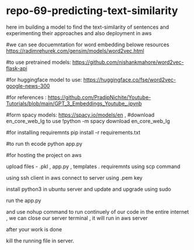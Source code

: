 # repo-69-predicting-text-similarity
here im building a model to find the text-similarity of sentences and experimenting their approaches and also deployment in aws

#we can see docuemntation for word embedding belowe resources
https://radimrehurek.com/gensim/models/word2vec.html

#to use pretrained models:
https://github.com/nishankmahore/word2vec-flask-api

#for huggingface model to use:
https://huggingface.co/fse/word2vec-google-news-300

#for references :
https://github.com/PradipNichite/Youtube-Tutorials/blob/main/GPT_3_Embeddings_Youtube_.ipynb

#form spacy models:
https://spacy.io/models/en   , #download en_core_web_lg to use
!python -m spacy download en_core_web_lg


#for installing requiremnts
pip install -r requirements.txt

#to run th ecode
python app.py




#for hosting the project on aws

upload files - .pkl , app.py , templates . requiremnts using scp command

using ssh client in aws connect to server using .pem key

install python3 in ubuntu server and update and upgrade using sudo

run the app.py 

and use nohup command to run continuely of our code in the entire internet , we can close our server terminal , it will run in aws server

after your work is done

kill the running file in server.
